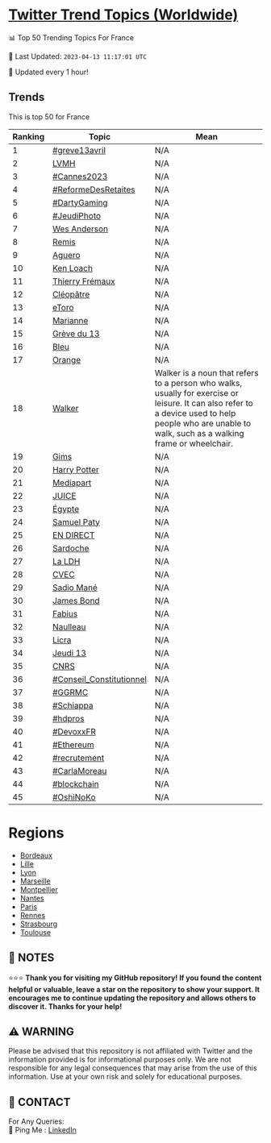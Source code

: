[Twitter Trend Topics (Worldwide)](https://github.com/ErcinDedeoglu/Twitter-Trend-Topics)
==========


📊 Top 50 Trending Topics For France

📆 Last Updated: `2023-04-13 11:17:01 UTC`

🔧 Updated every 1 hour!


## Trends

This is top 50 for France

| Ranking | Topic | Mean |
| ------- | ------------ | ------------ |
| 1 | [#greve13avril](http://twitter.com/search?q=%23greve13avril) | N/A |
| 2 | [LVMH](http://twitter.com/search?q=LVMH) | N/A |
| 3 | [#Cannes2023](http://twitter.com/search?q=%23Cannes2023) | N/A |
| 4 | [#ReformeDesRetaites](http://twitter.com/search?q=%23ReformeDesRetaites) | N/A |
| 5 | [#DartyGaming](http://twitter.com/search?q=%23DartyGaming) | N/A |
| 6 | [#JeudiPhoto](http://twitter.com/search?q=%23JeudiPhoto) | N/A |
| 7 | [Wes Anderson](http://twitter.com/search?q=Wes+Anderson) | N/A |
| 8 | [Remis](http://twitter.com/search?q=Remis) | N/A |
| 9 | [Aguero](http://twitter.com/search?q=Aguero) | N/A |
| 10 | [Ken Loach](http://twitter.com/search?q=Ken+Loach) | N/A |
| 11 | [Thierry Frémaux](http://twitter.com/search?q=Thierry+Fr%c3%a9maux) | N/A |
| 12 | [Cléopâtre](http://twitter.com/search?q=Cl%c3%a9op%c3%a2tre) | N/A |
| 13 | [eToro](http://twitter.com/search?q=eToro) | N/A |
| 14 | [Marianne](http://twitter.com/search?q=Marianne) | N/A |
| 15 | [Grève du 13](http://twitter.com/search?q=Gr%c3%a8ve+du+13) | N/A |
| 16 | [Bleu](http://twitter.com/search?q=Bleu) | N/A |
| 17 | [Orange](http://twitter.com/search?q=Orange) | N/A |
| 18 | [Walker](http://twitter.com/search?q=Walker) | Walker is a noun that refers to a person who walks, usually for exercise or leisure. It can also refer to a device used to help people who are unable to walk, such as a walking frame or wheelchair. |
| 19 | [Gims](http://twitter.com/search?q=Gims) | N/A |
| 20 | [Harry Potter](http://twitter.com/search?q=Harry+Potter) | N/A |
| 21 | [Mediapart](http://twitter.com/search?q=Mediapart) | N/A |
| 22 | [JUICE](http://twitter.com/search?q=JUICE) | N/A |
| 23 | [Égypte](http://twitter.com/search?q=%c3%89gypte) | N/A |
| 24 | [Samuel Paty](http://twitter.com/search?q=Samuel+Paty) | N/A |
| 25 | [EN DIRECT](http://twitter.com/search?q=EN+DIRECT) | N/A |
| 26 | [Sardoche](http://twitter.com/search?q=Sardoche) | N/A |
| 27 | [La LDH](http://twitter.com/search?q=La+LDH) | N/A |
| 28 | [CVEC](http://twitter.com/search?q=CVEC) | N/A |
| 29 | [Sadio Mané](http://twitter.com/search?q=Sadio+Man%c3%a9) | N/A |
| 30 | [James Bond](http://twitter.com/search?q=James+Bond) | N/A |
| 31 | [Fabius](http://twitter.com/search?q=Fabius) | N/A |
| 32 | [Naulleau](http://twitter.com/search?q=Naulleau) | N/A |
| 33 | [Licra](http://twitter.com/search?q=Licra) | N/A |
| 34 | [Jeudi 13](http://twitter.com/search?q=Jeudi+13) | N/A |
| 35 | [CNRS](http://twitter.com/search?q=CNRS) | N/A |
| 36 | [#Conseil_Constitutionnel](http://twitter.com/search?q=%23Conseil_Constitutionnel) | N/A |
| 37 | [#GGRMC](http://twitter.com/search?q=%23GGRMC) | N/A |
| 38 | [#Schiappa](http://twitter.com/search?q=%23Schiappa) | N/A |
| 39 | [#hdpros](http://twitter.com/search?q=%23hdpros) | N/A |
| 40 | [#DevoxxFR](http://twitter.com/search?q=%23DevoxxFR) | N/A |
| 41 | [#Ethereum](http://twitter.com/search?q=%23Ethereum) | N/A |
| 42 | [#recrutement](http://twitter.com/search?q=%23recrutement) | N/A |
| 43 | [#CarlaMoreau](http://twitter.com/search?q=%23CarlaMoreau) | N/A |
| 44 | [#blockchain](http://twitter.com/search?q=%23blockchain) | N/A |
| 45 | [#OshiNoKo](http://twitter.com/search?q=%23OshiNoKo) | N/A |



# Regions

* [Bordeaux](</France/Bordeaux.md>)
* [Lille](</France/Lille.md>)
* [Lyon](</France/Lyon.md>)
* [Marseille](</France/Marseille.md>)
* [Montpellier](</France/Montpellier.md>)
* [Nantes](</France/Nantes.md>)
* [Paris](</France/Paris.md>)
* [Rennes](</France/Rennes.md>)
* [Strasbourg](</France/Strasbourg.md>)
* [Toulouse](</France/Toulouse.md>)



## 📝 NOTES

⭐⭐⭐ **Thank you for visiting my GitHub repository! If you found the content helpful or valuable, leave a star on the repository to show your support. It encourages me to continue updating the repository and allows others to discover it. Thanks for your help!**


## ⚠️ WARNING

Please be advised that this repository is not affiliated with Twitter and the information provided is for informational purposes only. We are not responsible for any legal consequences that may arise from the use of this information. Use at your own risk and solely for educational purposes.


## 📨 CONTACT

 For Any Queries:  
            🏓 Ping Me : [LinkedIn](https://www.linkedin.com/in/ercindedeoglu/)
